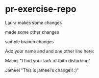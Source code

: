 # pr-exercise-repo

Laura makes some changes

made some other changes

sample branch changes

Add your name and and one other line here:

Maciej
"I find your lack of faith disturbing"

Jameel
"This is jameel's change!! :)"
